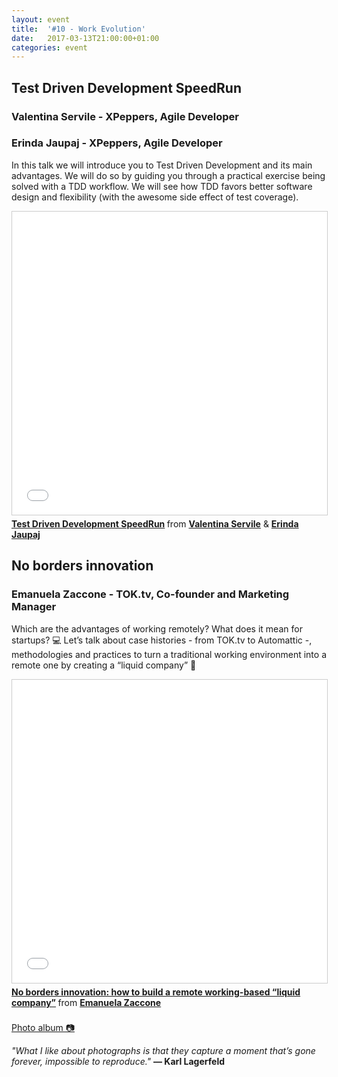 ```yaml
---
layout: event
title:  '#10 - Work Evolution'
date:   2017-03-13T21:00:00+01:00
categories: event
---
```


## Test Driven Development SpeedRun
### Valentina Servile - XPeppers, Agile Developer
### Erinda Jaupaj - XPeppers, Agile Developer

In this talk we will introduce you to Test Driven Development and its main advantages. We will do so by guiding you through a practical exercise being solved with a TDD workflow. We will see how TDD favors better software design and flexibility (with the awesome side effect of test coverage).

<iframe src="//www.slideshare.net/slideshow/embed_code/key/soB1EfjinoRWjf" width="595" height="485" frameborder="0" marginwidth="0" marginheight="0" scrolling="no" style="border:1px solid #CCC; border-width:1px; margin-bottom:5px; max-width: 100%;" allowfullscreen>
</iframe>
<div style="margin-bottom:5px">
<strong>
<a href="//www.slideshare.net/speckandtech/test-driven-development-speedrun" title="Test Driven Development SpeedRun" target="_blank">Test Driven Development SpeedRun</a>
</strong> from <strong><a target="_blank" href="//www.linkedin.com/in/valentina-servile-491a7875/">Valentina Servile</a></strong> & <strong><a target="_blank" href="//www.linkedin.com/in/erinda-jaupaj/">Erinda Jaupaj</a></strong>
</div>

## No borders innovation
### Emanuela Zaccone - TOK.tv, Co-founder and Marketing Manager

Which are the advantages of working remotely? What does it mean for startups? 💻 Let’s talk about case histories - from TOK.tv to Automattic -, methodologies and practices to turn a traditional working environment into a remote one by creating a “liquid company” 🌊

<iframe src="//www.slideshare.net/slideshow/embed_code/key/3p3VboY3MYGsWL" width="595" height="485" frameborder="0" marginwidth="0" marginheight="0" scrolling="no" style="border:1px solid #CCC; border-width:1px; margin-bottom:5px; max-width: 100%;" allowfullscreen>
</iframe>
<div style="margin-bottom:5px">
<strong>
<a href="//www.slideshare.net/EmanuelaZaccone/no-borders-innovation-how-to-build-a-remote-workingbased-liquid-company-73161507" title="No borders innovation: how to build a remote working-based “liquid company”" target="_blank">No borders innovation: how to build a remote working-based “liquid company”</a>
</strong> from <strong><a target="_blank" href="//www.linkedin.com/in/emanuelazaccone/">Emanuela Zaccone</a></strong>
</div>
<br>
<section class ="center">
<a id="fb_photo_album" class="btn-facebook" target="_blank" href="//www.facebook.com/media/set/?set=a.640250076172951.1073741839.476076519256975&type=1&l=369a200178">Photo album &#128247;</a>

*"What I like about photographs is that they capture a moment that’s gone forever, impossible to reproduce."*
**― Karl Lagerfeld**
</section>
